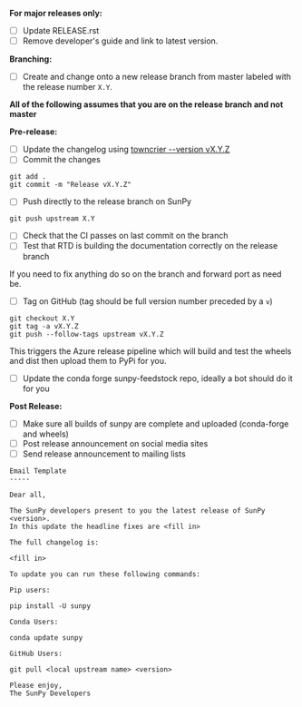 **For major releases only:**
- [ ] Update RELEASE.rst
- [ ] Remove developer's guide and link to latest version.

**Branching:**
- [ ] Create and change onto a new release branch from master labeled with the release number ```X.Y```.

**All of the following assumes that you are on the release branch and not master**

**Pre-release:**
- [ ] Update the changelog using [towncrier --version vX.Y.Z](https://pypi.org/project/towncrier/)
- [ ] Commit the changes
```
git add .
git commit -m "Release vX.Y.Z"
```
- [ ] Push directly to the release branch on SunPy
```
git push upstream X.Y
```
- [ ] Check that the CI passes on last commit on the branch
- [ ] Test that RTD is building the documentation correctly on the release branch

If you need to fix anything do so on the branch and forward port as need be.

- [ ] Tag on GitHub (tag should be full version number preceded by a `v`)
```
git checkout X.Y
git tag -a vX.Y.Z
git push --follow-tags upstream vX.Y.Z
```
This triggers the Azure release pipeline which will build and test the wheels and dist then upload them to PyPi for you.

- [ ] Update the conda forge sunpy-feedstock repo, ideally a bot should do it for you

**Post Release:**
- [ ] Make sure all builds of sunpy are complete and uploaded (conda-forge and wheels)
- [ ] Post release announcement on social media sites
- [ ] Send release announcement to mailing lists
``` 
Email Template
-----

Dear all,

The SunPy developers present to you the latest release of SunPy <version>.
In this update the headline fixes are <fill in>

The full changelog is:

<fill in>

To update you can run these following commands:

Pip users:

pip install -U sunpy

Conda Users:

conda update sunpy

GitHub Users:

git pull <local upstream name> <version>

Please enjoy,
The SunPy Developers
```